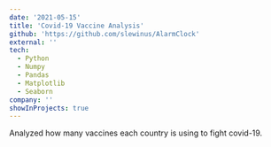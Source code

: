 ```yaml
---
date: '2021-05-15'
title: 'Covid-19 Vaccine Analysis'
github: 'https://github.com/slewinus/AlarmClock'
external: ''
tech:
  - Python
  - Numpy
  - Pandas
  - Matplotlib
  - Seaborn
company: ''
showInProjects: true
---
```


Analyzed how many vaccines each country is using to fight covid-19.
